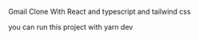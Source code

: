 Gmail Clone With React and typescript and tailwind css 
 
you can run this project with
yarn dev  

